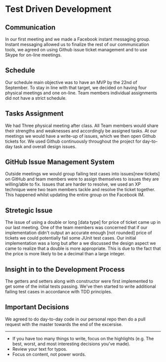 
Test Driven Development
=======================

Communication
--------------
In our first meeting and we made a Facebook instant messaging group. Instant messaging allowed us to finalize the rest of our communication tools, we agreed on using Github issue ticket management and to use Skype for on-line meetings.

Schedule
--------
Our schedule main objective was to have an MVP by the 22nd of September. To stay in line with that target, we decided on having four physical meetings and one on-line. Team members individual assignments did not have a strict schedule.

Tasks Assignment
----------------
We had Three physical meeting after class. All Team members would share their strengths and weaknesses and accordingly be assigned tasks. At our meetings we would have a write-up of issues, which we then open Github tickets for. We used Github continuously throughout the project for day-to-day task and overall design issues. 

GitHub Issue Management System
-----------------------------------------------
Outside meetings we would group failing test cases into issues[new tickets] on GitHub and team
members were to assign themselves to issues they are willing/able to fix. Issues that are harder to resolve, we used an XP technique were two team members tackle and resolve the ticket together. This happened whilst updating the entire group on the Facebook IM.

Stretegic Issue
-----------------
The issue of using a double or long [data type] for price of ticket came up in our last meeting. One of the team members was concerned that if our implementation didn't output an accurate enough [not rounded] price of tickets we could potentially fail some JUnit test cases. Our initial implementation was a long but after a we discussed the design aspect we came to realize that a double is more appropriate. This is due to the fact that the price is more likely to be a decimal than a large integer.  

Insight in to the Development Process
-------------------------------------
The getters and setters along with constructor were first implemented
to get some of the initial tests passing. We've then started to write additional failing test cases in accordance
with TDD principles.

Important Decisions
-------------------
We agreed to do day-to-day code in our personal repo then do a pull request with the master towards the end of the excersise.




_______________________________________________________________________________________
- If you have too many things to write, focus on the highlights (e.g. The best, worst, and most interesting decisions you've made).
- Review your text for typos.
- Focus on content, not power words.
